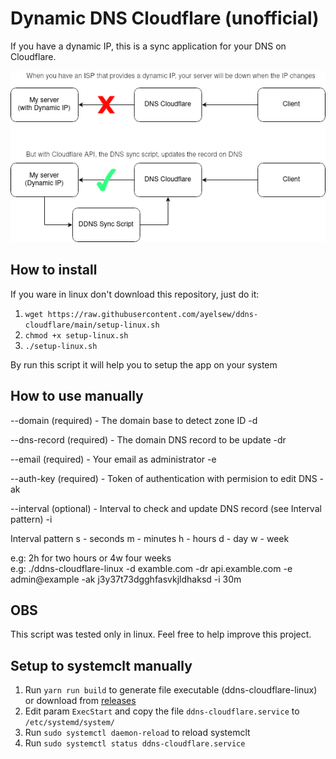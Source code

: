 # Dynamic DNS Cloudflare (unofficial)

If you have a dynamic IP, this is a sync application for your DNS on Cloudflare.

![fluxogram](ddns.png)

## How to install

If you ware in linux don't download this repository, just do it:

1) `wget https://raw.githubusercontent.com/ayelsew/ddns-cloudflare/main/setup-linux.sh`  
2) `chmod +x setup-linux.sh`
3) `./setup-linux.sh`

By run this script it will help you to setup the app on your system

## How to use manually

--domain (required) - The domain base to detect zone ID
-d
  
--dns-record (required) - The domain DNS record to be update
-dr
  
--email (required) - Your email as administrator
-e
  
--auth-key (required) - Token of authentication with permision to edit DNS
-ak
  
--interval (optional) - Interval to check and update DNS record (see Interval pattern)
-i

Interval pattern
  s - seconds
  m - minutes
  h - hours
  d - day
  w - week
  
e.g: 2h for two hours or 4w four weeks  
e.g: ./ddns-cloudflare-linux -d examble.com -dr api.examble.com -e admin@example -ak j3y37t73dgghfasvkjldhaksd -i 30m

## OBS
This script was tested only in linux. Feel free to help improve this project.

## Setup to systemclt manually

1) Run `yarn run build` to generate file executable (ddns-cloudflare-linux) or download from [releases](https://github.com/ayelsew/ddns-cloudflare/releases/tag/1.0.0)
2) Edit param `ExecStart` and copy the file `ddns-cloudflare.service` to `/etc/systemd/system/`  
3) Run `sudo systemctl daemon-reload` to reload systemclt  
4) Run `sudo systemctl status ddns-cloudflare.service`
